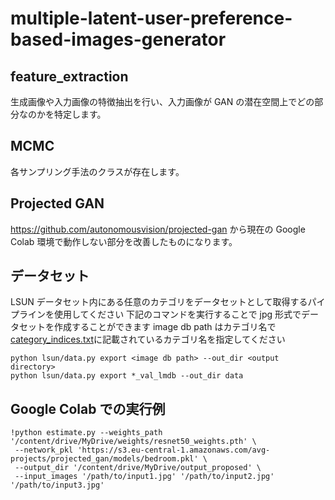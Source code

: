 # multiple-latent-user-preference-based-images-generator

## feature_extraction

生成画像や入力画像の特徴抽出を行い、入力画像が GAN の潜在空間上でどの部分なのかを特定します。

## MCMC

各サンプリング手法のクラスが存在します。

## Projected GAN

https://github.com/autonomousvision/projected-gan から現在の Google Colab 環境で動作しない部分を改善したものになります。

## データセット

LSUN データセット内にある任意のカテゴリをデータセットとして取得するパイプラインを使用してください
下記のコマンドを実行することで jpg 形式でデータセットを作成することができます
image db path はカテゴリ名で[category_indices.txt](https://github.com/kabigon-1015/multiple-latent-user-preference-based-images-generator/blob/main/lsun/category_indices.txt "category_indices")に記載されているカテゴリ名を指定してください

```
python lsun/data.py export <image db path> --out_dir <output directory>
python lsun/data.py export *_val_lmdb --out_dir data
```

## Google Colab での実行例

```
!python estimate.py --weights_path '/content/drive/MyDrive/weights/resnet50_weights.pth' \
 --network_pkl 'https://s3.eu-central-1.amazonaws.com/avg-projects/projected_gan/models/bedroom.pkl' \
 --output_dir '/content/drive/MyDrive/output_proposed' \
 --input_images '/path/to/input1.jpg' '/path/to/input2.jpg' '/path/to/input3.jpg'
```

